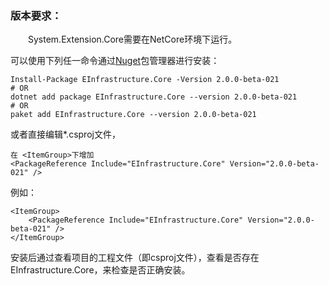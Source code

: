 ### 版本要求：
&emsp;&emsp;System.Extension.Core需要在NetCore环境下运行。

可以使用下列任一命令通过[Nuget](https://www.nuget.org/packages/EInfrastructure.Core/)包管理器进行安装：

    Install-Package EInfrastructure.Core -Version 2.0.0-beta-021
    # OR
    dotnet add package EInfrastructure.Core --version 2.0.0-beta-021
    # OR
    paket add EInfrastructure.Core --version 2.0.0-beta-021

或者直接编辑*.csproj文件，

    在 <ItemGroup>下增加
    <PackageReference Include="EInfrastructure.Core" Version="2.0.0-beta-021" />

例如：

    <ItemGroup>
        <PackageReference Include="EInfrastructure.Core" Version="2.0.0-beta-021" />
    </ItemGroup>

安装后通过查看项目的工程文件（即csproj文件），查看是否存在EInfrastructure.Core，来检查是否正确安装。